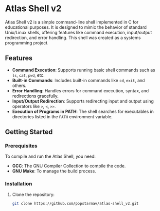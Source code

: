 # Atlas Shell v2

Atlas Shell v2 is a simple command-line shell implemented in C for educational purposes. It is designed to mimic the behavior of standard Unix/Linux shells, offering features like command execution, input/output redirection, and error handling. This shell was created as a systems programming project.

## Features

- **Command Execution**: Supports running basic shell commands such as `ls`, `cat`, `pwd`, etc.
- **Built-in Commands**: Includes built-in commands like `cd`, `exit`, and others.
- **Error Handling**: Handles errors for command execution, syntax, and redirections gracefully.
- **Input/Output Redirection**: Supports redirecting input and output using operators like `>`, `<`, `>>`.
- **Execution of Programs in PATH**: The shell searches for executables in directories listed in the `PATH` environment variable.

## Getting Started

### Prerequisites

To compile and run the Atlas Shell, you need:

- **GCC**: The GNU Compiler Collection to compile the code.
- **GNU Make**: To manage the build process.

### Installation

1. Clone the repository:

   ```bash
   git clone https://github.com/popstarmav/atlas-shell_v2.git


